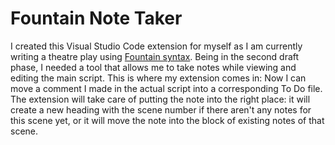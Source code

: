 
Fountain Note Taker
===================

I created this Visual Studio Code extension for myself as I am currently writing a theatre play using [Fountain syntax](https://fountain.io/). Being in the second draft phase, I needed a tool that allows me to take notes while viewing and editing the main script. This is where my extension comes in: Now I can move a comment I made in the actual script into a corresponding To Do file. The extension will take care of putting the note into the right place: it will create a new heading with the scene number if there aren't any notes for this scene yet, or it will move the note into the block of existing notes of that scene.
